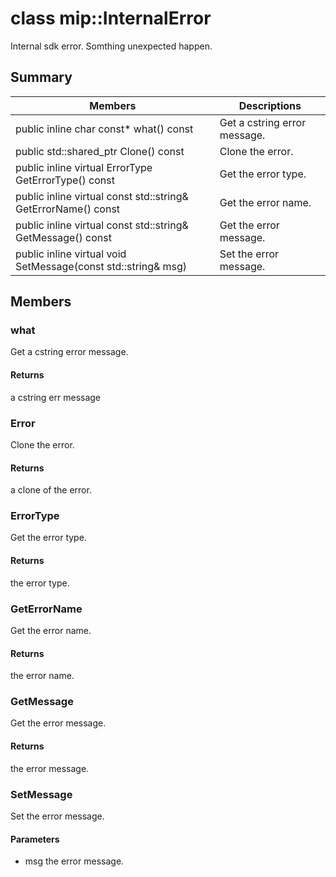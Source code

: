# class mip::InternalError 
Internal sdk error. Somthing unexpected happen.
  
## Summary
 Members                        | Descriptions                                
--------------------------------|---------------------------------------------
public inline char const* what() const  |  Get a cstring error message.
public std::shared_ptr<Error> Clone() const  |  Clone the error.
public inline virtual ErrorType GetErrorType() const  |  Get the error type.
public inline virtual const std::string& GetErrorName() const  |  Get the error name.
public inline virtual const std::string& GetMessage() const  |  Get the error message.
public inline virtual void SetMessage(const std::string& msg)  |  Set the error message.
  
## Members
  
### what
Get a cstring error message.
  
#### Returns
a cstring err message
  
### Error
Clone the error.
  
#### Returns
a clone of the error.
  
### ErrorType
Get the error type.
  
#### Returns
the error type.
  
### GetErrorName
Get the error name.
  
#### Returns
the error name.
  
### GetMessage
Get the error message.
  
#### Returns
the error message.
  
### SetMessage
Set the error message.
  
#### Parameters
* msg the error message.